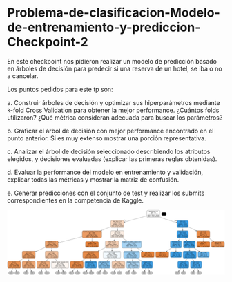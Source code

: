 # Problema-de-clasificacion-Modelo-de-entrenamiento-y-prediccion-Checkpoint-2
En este checkpoint nos pidieron realizar un modelo de predicción basado en árboles de decisión para predecir si una reserva de un hotel, se iba o no a cancelar.

Los puntos pedidos para este tp son: 

a. Construir árboles de decisión y optimizar sus hiperparámetros mediante k-fold
Cross Validation para obtener la mejor performance. ¿Cuántos folds utilizaron?
¿Qué métrica consideran adecuada para buscar los parámetros?

b. Graficar el árbol de decisión con mejor performance encontrado en el punto
anterior. Si es muy extenso mostrar una porción representativa.

c. Analizar el árbol de decisión seleccionado describiendo los atributos elegidos, y
decisiones evaluadas (explicar las primeras reglas obtenidas).

d. Evaluar la performance del modelo en entrenamiento y validación, explicar todas
las métricas y mostrar la matriz de confusión.

e. Generar predicciones con el conjunto de test y realizar los submits
correspondientes en la competencia de Kaggle.

![Grafico del arbol de decision](https://raw.githubusercontent.com/fer161192/Problema-de-clasificacion-Modelo-de-entrenamiento-y-prediccion-Checkpoint-2/main/descarga.png)
